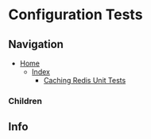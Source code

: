 # Configuration Tests

## Navigation

* [Home](/README.md)
	* [Index](/docs/Index.md)
		* [Caching Redis Unit Tests](/src/CachingRedisUnitTests/README.md)

### Children

## Info